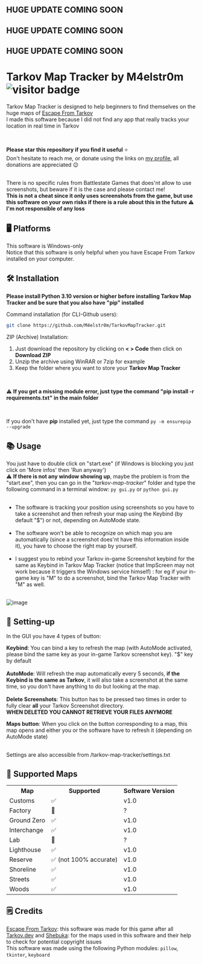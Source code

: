 ## ****HUGE UPDATE COMING SOON****
## ****HUGE UPDATE COMING SOON****
## ****HUGE UPDATE COMING SOON****

# **Tarkov Map Tracker by M4elstr0m ![visitor badge](https://visitor-badge.laobi.icu/badge?page_id=M4elstr0m.TarkovMapTracker&left_text=Visitors)**
[//]:<[![Github All Releases](https://img.shields.io/github/downloads/M4elstr0m/TarkovMapTracker/total.svg)]()>
Tarkov Map Tracker is designed to help beginners to find themselves on the huge maps of <a href="https://www.escapefromtarkov.com/">Escape From Tarkov</a>
<br>I made this software because I did not find any app that really tracks your location in real time in Tarkov

<br>

**Please star this repository if you find it useful** ⭐ <br> 
Don't hesitate to reach me, or donate using the links on <a href="https://github.com/M4elstr0m/">my profile</a>, all donations are appreciated 😉
<br>

<br>There is no specific rules from Battlestate Games that does'nt allow to use screenshots, but beware if it is the case and please contact me!<br>
**This is not a cheat since it only uses screenshots from the game, but use this software on your own risks if there is a rule about this in the future ⚠️ I'm not responsible of any loss**<br>
## 🖥️ Platforms
This software is Windows-only<br>
Notice that this software is only helpful when you have Escape From Tarkov installed on your computer.

## 🛠️ Installation
**Please install Python 3.10 version or higher before installing Tarkov Map Tracker and be sure that you also have "pip" installed**<br>

Command installation (for CLI-Github users):
```bash
git clone https://github.com/M4elstr0m/TarkovMapTracker.git
```

ZIP (Archive) Installation:
1. Just download the repository by clicking on **< > Code** then click on **Download ZIP**
2. Unzip the archive using WinRAR or 7zip for example
3. Keep the folder where you want to store your **Tarkov Map Tracker**

<br>

⚠️ **If you get a missing module error, just type the command "pip install -r requirements.txt" in the main folder**

<br>

If you don't have **pip** installed yet, just type the command ```py -m ensurepip --upgrade```

## 📚 Usage
You just have to double click on "start.exe" (if Windows is blocking you just click on 'More infos' then 'Run anyway')
<br>
⚠️ **If there is not any window showing up**, maybe the problem is from the "start.exe", then you can go in the "_tarkov-map-tracker_" folder and type the following command in a terminal window: ```py gui.py``` or ```python gui.py```
<br>
<br>
- The software is tracking your position using screenshots so you have to take a screenshot and then refresh your map using the Keybind (by default "$") or not, depending on AutoMode state.<br><br>
- The software won't be able to recognize on which map you are automatically (since a screenshot does'nt have this information inside it), you have to choose the right map by yourself.<br><br>
- I suggest you to rebind your Tarkov in-game Screenshot keybind for the same as Keybind in Tarkov Map Tracker (notice that ImpScreen may not work because it triggers the Windows service himself) :  for eg if your in-game key is "M" to do a screenshot, bind the Tarkov Map Tracker with "M" as well.<br><br>

![image](https://github.com/user-attachments/assets/612e93a8-a3ac-455f-a761-2e3846520d7b)

## 🔧 Setting-up

In the GUI you have 4 types of button:

**Keybind**: You can bind a key to refresh the map (with AutoMode activated, please bind the same key as your in-game Tarkov screenshot key). "$" key by default<br><br>
**AutoMode**: Will refresh the map automatically every 5 seconds, **if the Keybind is the same as Tarkov**, it will also take a screenshot at the same time, so you don't have anything to do but looking at the map.<br><br>
**Delete Screenshots**: This button has to be pressed two times in order to fully clear **all** your Tarkov Screenshot directory.<br> **WHEN DELETED YOU CANNOT RETRIEVE YOUR FILES ANYMORE**<br>

**Maps button**: When you click on the button corresponding to a map, this map opens and either you or the software have to refresh it (depending on AutoMode state)<br><br>

Settings are also accessible from /tarkov-map-tracker/settings.txt

## 🧩 Supported Maps
<div>
<table>
  <tr>
    <th>Map</th>
    <th>Supported</th>
    <th>Software Version</th>
  </tr>
  <tr>
    <td>Customs</td>
    <td>✅</td>
    <td>v1.0</td>
  </tr>
  <tr>
    <td>Factory</td>
    <td>🚧</td>
    <td>?</td>
  </tr>
  <tr>
    <td>Ground Zero</td>
    <td>✅</td>
    <td>v1.0</td>
  </tr>
  <tr>
    <td>Interchange</td>
    <td>✅</td>
    <td>v1.0</td>
  </tr>
  <tr>
    <td>Lab</td>
    <td>🚧</td>
    <td>?</td>
  </tr>
  <tr>
    <td>Lighthouse</td>
    <td>✅</td>
    <td>v1.0</td>
  </tr>
  <tr>
    <td>Reserve</td>
    <td>✅  (not 100% accurate)</td>
    <td>v1.0</td>
  </tr>
  <tr>
    <td>Shoreline</td>
    <td>✅</td>
    <td>v1.0</td>
  </tr>
  <tr>
    <td>Streets</td>
    <td>✅</td>
    <td>v1.0</td>
  </tr>
  <tr>
    <td>Woods</td>
    <td>✅</td>
    <td>v1.0</td>
  </tr>
</table>
</div>

## 🗒️ Credits
<a href="https://www.escapefromtarkov.com/">Escape From Tarkov</a>: this software was made for this game after all<br>
<a href="https://tarkov.dev">Tarkov.dev</a> and <a href="https://github.com/Shebuka">Shebuka</a>: for the maps used in this software and their help to check for potential copyright issues<br>
This software was made using the following Python modules: ```pillow```, ```tkinter```, ```keyboard```
